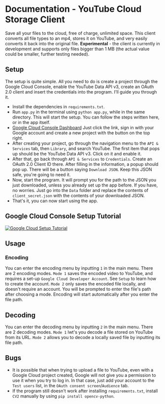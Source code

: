 # Documentation - YouTube Cloud Storage Client
Save all your files to the cloud, free of charge, unlimited space. This client converts all file types to an mp4, stores it on YouTube, and very easily converts it back into the original file. <strong>Experimental</strong> - the client is currently in development and supports only files bigger than 1 MB (the actual value could be smaller, further testing needed).

## Setup
The setup is quite simple. All you need to do is create a project through the Google Cloud Console, enable the YouTube Data API v3, create an OAuth 2.0 client and insert the credentials into the program. I'll guide you through it.

- Install the dependencies in `requirements.txt`.
- Run `app.py` in the terminal using `python app.py`, while in the same directory. This will start the setup. You can follow the steps written here, or in the app itself.
- [Google Cloud Console Dashboard](https://console.cloud.google.com/apis/dashboard) Just click the link, sign in with your Google account and create a new project with the button on the top right.
- After creating your project, go through the navigation menu to the `API & Services` tab, then `Library`, and search YouTube. The first item that pops up should be the YouTube Data API v3. Click on it and enable it.
- After that, go back through `API & Services` to `Credentials`. Create an OAuth 2.0 Client ID there. After filling in the information, a popup should pop up. There will be a button saying `Download JSON`. Keep this JSON safe, you're going to need it.
- Now, start the program. It will prompt you for the path to the JSON you just downloaded, unless you already set up the app before. If you have, no worries. Just go into the `Data` folder and replace the contents of `client_secret.json` with the contents of your downloaded JSON.
- That's it, you can now start using the app.

## Google Cloud Console Setup Tutorial
[![Google Cloud Setup Tutorial](https://img.youtube.com/vi/DSjeL0a19b8/0.jpg)](https://www.youtube.com/watch?v=DSjeL0a19b8)

## Usage
### Encoding
You can enter the encoding menu by inputting `1` in the main menu. There are 2 encoding modes. `Mode 1` saves the encoded video to YouTube, and requires a set-up `Google Cloud Developer Account`. See `Setup` to learn how to create the account. `Mode 2` only saves the encoded file locally, and doesn't require an account. You will be prompted to enter the file's path after choosing a mode. Encoding will start automatically after you enter the file path.

## Decoding
You can enter the decoding menu by inputting `2` in the main menu. There are 2 decoding modes. `Mode 1` lwt's you decode a file stored on YouTube from its URL. `Mode 2` allows you to decode a locally saved file by inputting its file path.

## Bugs
- It is possible that when trying to upload a file to YouTube,  even with a Google Cloud project created, Google will not give you a permission to use it when you try to log in. In that case, just add your account to the `Test users` list, in the `OAuth consent screen`/`Audience` tab.
- If the program still doesn't work after installing `requirements.txt`, install `CV2` manually by using `pip install opencv-python`.